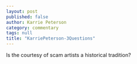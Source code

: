 ```yaml
---
layout: post
published: false
author: Karrie Peterson
category: commentary
tags: null
title: "KarriePeterson-3Questions"
---
```




Is the courtesy of scam artists a historical tradition?